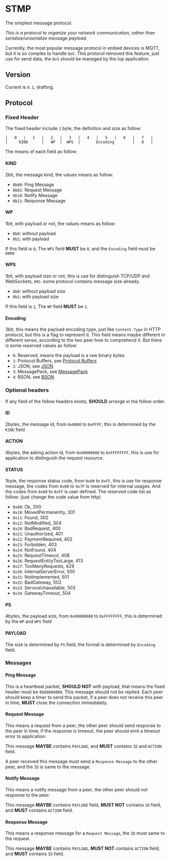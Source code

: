 # STMP

The simplest message protocol.

*This is a protocol to organize your network communication, rather than serialize/unserialize message payload.*

Currently, the most popular message protocol in embed devices is MQTT, but it is so complex to handle `QoS`. This
protocol removed this feature, just use for send data, the `QoS` should be managed by the top application.

## Version

Current is `0.1`, drafting.

## Protocol

### Fixed Header

The fixed header include `1` byte, the definition and size as follow:

    |   0   |   1   |   2   |   3   |   4   |   5   |   6   |   7   |
    |     KIND      |   WP  |  WPS  |       Encoding        |   0   |

The means of each field as follow:

#### KIND

2bit, the message kind, the values means as follow:

- `0b00`: Ping Message
- `0b01`: Request Message
- `0b10`: Notify Message
- `0b11`: Response Message

#### WP

1bit, with payload or not, the values means as follow:

- `0b0`: without payload
- `0b1`: with payload

If this field is `0`, The `WPS` field **MUST** be `0`, and the `Encoding` field must be `0000`

#### WPS

1bit, with payload size or not, this is use for distinguish TCP/UDP and WebSockets, etc.
some protocol contains message size already.

- `0b0`: without payload size
- `0b1`: with payload size

If this field is `1`, The `WP` field **MUST** be `1`.

#### Encoding

3bit, this means the payload encoding type, just like `Content-Type` in HTTP protocol, but this is a flag to
represent it. This field means maybe different in different sense, according to the two peer how to comprehend it.
But there is some reserved values as follow:

- `0`: Reserved, means the payload is a raw binary bytes
- `1`: Protocol Buffers, see [Protocol Buffers](https://developers.google.com/protocol-buffers/)
- `2`: JSON, see [JSON](http://www.json.org)
- `3`: MessagePack, see [MessagePack](http://msgpack.org/index.html)
- `4`: BSON, see [BSON](http://bsonspec.org/)

### Optional headers

If any field of the follow headers exists, **SHOULD** arrange in the follow order.

#### ID

2bytes, the message id, from `0x0000` to `0xFFFF`, this is determined by the `KIND` field

#### ACTION

4bytes, the asking action id, from `0x00000000` to `0xFFFFFFFF`, this is use for application to distinguish the
request resource.

#### STATUS

1byte, the response status code, from `0x00` to `0xFF`, this is use for response message, the codes from `0x00` to `0x7F`
is reserved for internal usages. And the codes from `0x80` to `0xFF` is user defined. The reserved code list as follow:
(just change the code value from http)

- `0x00`: Ok, 200
- `0x10`: MovedPermanently, 301
- `0x11`: Found, 302
- `0x12`: NotModified, 304
- `0x20`: BadRequest, 400
- `0x21`: Unauthorized, 401
- `0x22`: PaymentRequired, 402
- `0x23`: Forbidden, 403
- `0x24`: NotFound, 404
- `0x25`: RequestTimeout, 408
- `0x26`: RequestEntityTooLarge, 413
- `0x27`: TooManyRequests, 429
- `0x30`: InternalServerError, 500
- `0x31`: NotImplemented, 501
- `0x32`: BadGateway, 502
- `0x33`: ServiceUnavailable, 503
- `0x34`: GatewayTimeout, 504

#### PS

4bytes, the payload size, from `0x00000000` to `0xFFFFFFFF`, this is determined by the `WP` and `WPS` field

#### PAYLOAD

The size is determined by `PS` field, the format is determined by `Encoding` field.

### Messages

#### Ping Message

This is a heartbeat packet, **SHOULD NOT** with payload, that means the fixed header must be `0b00000000`.
This message should not be replied. Each peer should keep a timer to send this packet, if a peer does not receive
this peer in time, **MUST** close the connection immediately.

#### Request Message

This means a request from a peer, the other peer should send response to the peer in time, if the response is timeout,
the peer should emit a timeout error to application.

This message **MAYBE** contains `PAYLOAD`, and **MUST** contains `ID` and `ACTION` field.

A peer received this message must send a `Response Message` to the other peer, and the `ID` is same to the message.

#### Notify Message

This means a notify message from a peer, the other peer should not response to the peer.

This message **MAYBE** contains `PAYLOAD` field, **MUST NOT** contains `ID` field, and **MUST** contains `ACTION` field.

#### Response Message

This means a response message for a `Request Message`, the `ID` must same to the request.

This message **MAYBE** contains `PAYLOAD`, **MUST NOT** contains `ACTION` field, and **MUST** contains `ID` field.
